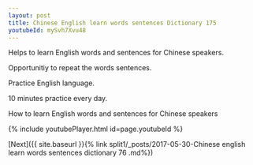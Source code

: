 ```yaml
---
layout: post
title: Chinese English learn words sentences Dictionary 175 
youtubeId: mySvh7Xvu48
---
```

 
 
Helps to learn English words and sentences for Chinese speakers.

Opportunitiy to repeat the words sentences. 

Practice English language. 
 
10 minutes practice every day. 
 
How to learn English words and sentences for Chinese speakers 
 
{% include youtubePlayer.html id=page.youtubeId %}
 
 
[Next]({{ site.baseurl }}{% link  split1/_posts/2017-05-30-Chinese english learn words sentences dictionary 76 .md%})
 
